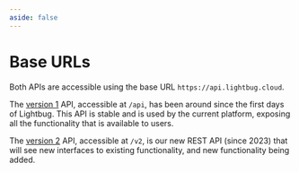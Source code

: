 ```yaml
---
aside: false
---
```


# Base URLs

Both APIs are accessible using the base URL `https://api.lightbug.cloud`.

The [version 1](/apis/v1/) API, accessible at `/api`, has been around since the first days of Lightbug. This API is stable and is used by the current platform, exposing all the functionality that is available to users.

The [version 2](/apis/v2/) API, accessible at `/v2`, is our new REST API (since 2023) that will see new interfaces to existing functionality, and new functionality being added.
